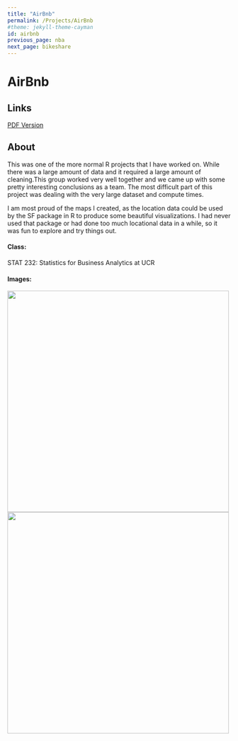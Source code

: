 ```yaml
---
title: "AirBnb"
permalink: /Projects/AirBnb
#theme: jekyll-theme-cayman
id: airbnb
previous_page: nba
next_page: bikeshare
---
```


# AirBnb

## Links

[PDF Version](https://matthewbarclay99.github.io/assets/docs/Airbnb/Airbnb%20Price%20Analysis%20STAT232%20Final%20Report.pdf)



## About

This was one of the more normal R projects that I have worked on. While there was a large amount of data and it required a large amount of cleaning.This group worked very well together and we came up with some pretty interesting conclusions as a team. The most difficult part of this project was dealing with the very large dataset and compute times.

I am most proud of the maps I created, as the location data could be used by the SF package in R to produce some beautiful visualizations. I had never used that package or had done too much locational data in a while, so it was fun to explore and try things out.

#### Class:
STAT 232: Statistics for Business Analytics at UCR



#### Images:

<img src="https://MatthewBarclay99.github.io/assets/docs/Airbnb/quantity2.jpeg" width="500" height="500"/>

<img src="https://MatthewBarclay99.github.io/assets/docs/Airbnb/price2.jpeg" width="500" height="500"/>